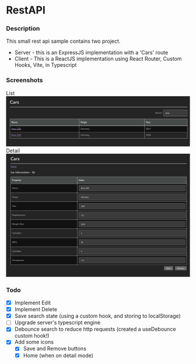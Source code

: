 
# RestAPI

### Description
This small rest api sample contains two project. 

* Server - this is an ExpressJS implementation with a 'Cars' route
* Client - This is a ReactJS implementation using React Router, Custom Hooks, Vite, in Typescript


### Screenshots
List
![List screen](https://github.com/MrLuis/test/blob/main/RestAPI/filtered_list.png)
Detail
![Detail screen](https://github.com/MrLuis/test/blob/main/RestAPI/detail.png)

### Todo
- [x] Implement Edit
- [x] Implement Delete
- [x] Save search state (using a custom hook, and storing to localStorage)
- [ ] Upgrade server's typescript engine
- [x] Debounce search to reduce http requests (created a useDebounce custom hook!)
- [x] Add some icons
  - [x] Save and Remove buttons
  - [x] Home (when on detail mode)